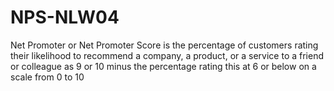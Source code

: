 # NPS-NLW04
Net Promoter or Net Promoter Score is the percentage of customers rating their likelihood to recommend a company, a product, or a service to a friend or colleague as 9 or 10 minus the percentage rating this at 6 or below on a scale from 0 to 10
